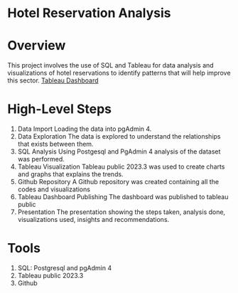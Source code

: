 # Hotel Reservation Analysis
# Overview
 This project involves the use of SQL and Tableau for data analysis and visualizations of hotel reservations to identify patterns that will help improve this sector.
 [Tableau Dashboard](https://public.tableau.com/app/profile/temitope.otesanya/viz/HotelResevation/reservations)
# High-Level Steps
1. Data Import
   Loading the data into pgAdmin 4.
2. Data Exploration
   The data is explored to understand the relationships that exists between them.
3. SQL Analysis
   Using Postgesql and PgAdmin 4 analysis of the dataset was performed.
4. Tableau Visualization
   Tableau public 2023.3 was used to create charts and graphs that explains the trends.
5. Github Repository
   A Github repository was created containing all the codes and visualizations
6. Tableau Dashboard Publishing
   The dashboard was published to tableau public
7. Presentation
   The presentation showing the steps taken, analysis done, visualizations used, insights and recommendations.
    
# Tools
1. SQL: Postgresql and pgAdmin 4
2. Tableau public 2023.3
3. Github
  
